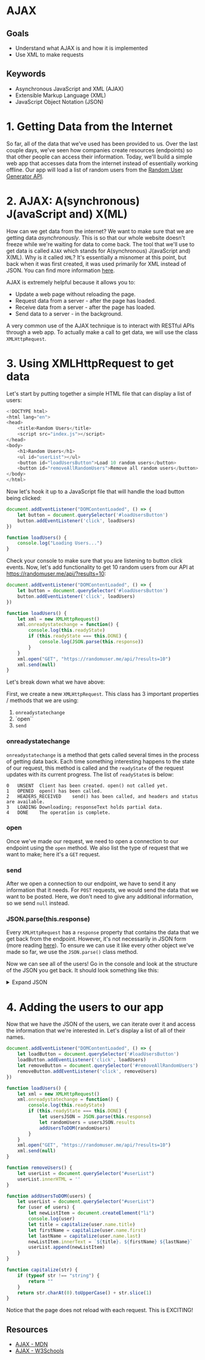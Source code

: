 # AJAX

## Goals
* Understand what AJAX is and how it is implemented
* Use XML to make requests

## Keywords
* Asynchronous JavaScript and XML (AJAX)
* Extensible Markup Language (XML)
* JavaScript Object Notation (JSON)

# 1. Getting Data from the Internet

So far, all of the data that we've used has been provided to us.  Over the last couple days, we've seen how companies create resources (endpoints) so that other people can access their information.  Today, we'll build a simple web app that accesses data from the internet instead of essentially working offline.  Our app will load a list of random users from the [Random User Generator API](https://randomuser.me/documentation).

# 2. AJAX: A(synchronous) J(avaScript and) X(ML)

How can we get data from the internet?  We want to make sure that we are getting data *asynchronously*.  This is so that our whole website doesn't freeze while we're waiting for data to come back.  The tool that we'll use to get data is called `AJAX` which stands for A(synchronous) J(avaScript and) X(ML).  Why is it called `XML`?  It's essentially a misnomer at this point, but back when it was first created, it was used primarily for XML instead of JSON.  You can find more information [here](https://stackoverflow.com/questions/12067185/why-is-it-called-xmlhttprequest).

AJAX is extremely helpful because it allows you to:

* Update a web page without reloading the page.
* Request data from a server - after the page has loaded.
* Receive data from a server - after the page has loaded.
* Send data to a server - in the background.

A very common use of the AJAX technique is to interact with RESTful APIs through a web app.  To actually make a call to get data, we will use the class `XMLHttpRequest`.


# 3. Using XMLHttpRequest to get data

Let's start by putting together a simple HTML file that can display a list of users:

```js
<!DOCTYPE html>
<html lang="en">
<head>
    <title>Random Users</title>
    <script src="index.js"></script>
</head>
<body>
    <h1>Random Users</h1>
    <ul id="userList"></ul>
    <button id="loadUsersButton">Load 10 random users</button>
    <button id="removeAllRandomUsers">Remove all random users</button>
</body>
</html>
```

Now let's hook it up to a JavaScript file that will handle the load button being clicked:

```js
document.addEventListener("DOMContentLoaded", () => {
    let button = document.querySelector('#loadUsersButton')
    button.addEventListener('click', loadUsers)
})

function loadUsers() {
    console.log("Loading Users...")
}
```

Check your console to make sure that you are listening to button click events.  Now, let's add functionality to get 10 random users from our API at https://randomuser.me/api/?results=10:

```js
document.addEventListener("DOMContentLoaded", () => {
    let button = document.querySelector('#loadUsersButton')
    button.addEventListener('click', loadUsers)
})

function loadUsers() {
    let xml = new XMLHttpRequest()
    xml.onreadystatechange = function() {
        console.log(this.readyState)
        if (this.readyState === this.DONE) {
            console.log(JSON.parse(this.response))
        }
    }
    xml.open("GET", "https://randomuser.me/api/?results=10")
    xml.send(null)
}
```

Let's break down what we have above:

First, we create a new `XMLHttpRequest`.  This class has 3 important properties / methods that we are using:

1. `onreadystatechange`
2. `open``
3. `send`

### onreadystatechange

`onreadystatechange` is a method that gets called several times in the process of getting data back.  Each time something interesting happens to the state of our request, this method is called and the `readyState` of the request updates with its current progress.  The list of `readyState`s is below:

```
0	UNSENT	Client has been created. open() not called yet.
1	OPENED	open() has been called.
2	HEADERS_RECEIVED	send() has been called, and headers and status are available.
3	LOADING	Downloading; responseText holds partial data.
4	DONE	The operation is complete.
```

### open

Once we've made our request, we need to open a connection to our endpoint using the `open` method.  We also list the type of request that we want to make; here it's a `GET` request.

### send

After we open a connection to our endpoint, we have to send it any information that it needs.  For `POST` requests, we would send the data that we want to be posted.  Here, we don't need to give any additional information, so we send `null` instead.

### JSON.parse(this.response)

Every `XMLHttpRequest` has a `response` property that contains the data that we get back from the endpoint.  However, it's not necessarily in JSON form (more reading [here](https://developer.mozilla.org/en-US/docs/Web/API/XMLHttpRequest/response)).  To ensure we can use it like every other object we've made so far, we use the `JSON.parse()` class method.

Now we can see all of the users!  Go in the console and look at the structure of the JSON you get back.  It should look something like this:

<details>
<summary>Expand JSON</summary>
    
```js
// 20190911122412
// https://randomuser.me/api/?results=10

{
  "results": [
    {
      "gender": "male",
      "name": {
        "title": "mr",
        "first": "john",
        "last": "alonso"
      },
      "location": {
        "street": "3630 calle de ferraz",
        "city": "ciudad real",
        "state": "castilla la mancha",
        "postcode": 62395,
        "coordinates": {
          "latitude": "-17.7911",
          "longitude": "-135.6430"
        },
        "timezone": {
          "offset": "+3:30",
          "description": "Tehran"
        }
      },
      "email": "john.alonso@example.com",
      "login": {
        "uuid": "90957349-5a08-4065-ba81-3edb00677a35",
        "username": "orangebutterfly290",
        "password": "ou8122",
        "salt": "vNbFaAt8",
        "md5": "f2ef73d09a77a1eabd7de62d7562d560",
        "sha1": "68e6516169c4b126ee50d2807b854976d66e7151",
        "sha256": "274d0f7d7540d5754b708826e322685f10da04ab2eeb1346155b13e24abf1a58"
      },
      "dob": {
        "date": "1992-02-01T17:05:22Z",
        "age": 27
      },
      "registered": {
        "date": "2015-10-19T07:39:14Z",
        "age": 3
      },
      "phone": "900-344-613",
      "cell": "617-157-152",
      "id": {
        "name": "DNI",
        "value": "01176833-B"
      },
      "picture": {
        "large": "https://randomuser.me/api/portraits/men/72.jpg",
        "medium": "https://randomuser.me/api/portraits/med/men/72.jpg",
        "thumbnail": "https://randomuser.me/api/portraits/thumb/men/72.jpg"
      },
      "nat": "ES"
    },
    {
      "gender": "female",
      "name": {
        "title": "miss",
        "first": "yara",
        "last": "leithe"
      },
      "location": {
        "street": "hjalmar jordans vei 9266",
        "city": "napp",
        "state": "aust-agder",
        "postcode": "5428",
        "coordinates": {
          "latitude": "-59.7754",
          "longitude": "96.2923"
        },
        "timezone": {
          "offset": "-3:30",
          "description": "Newfoundland"
        }
      },
      "email": "yara.leithe@example.com",
      "login": {
        "uuid": "28c28402-3bad-4560-8ef7-048581d263a9",
        "username": "ticklishelephant179",
        "password": "2233",
        "salt": "lzoQKQCu",
        "md5": "6ffb26a510c2cb8a17e68a69d2ae627e",
        "sha1": "a9cce4db05cfd698cf1514df94cbe0884912159e",
        "sha256": "66495d1f4a1d8041a47f8336dcd3ee2c81c65f64285d469e569aa5c718f73219"
      },
      "dob": {
        "date": "1977-12-03T21:00:49Z",
        "age": 41
      },
      "registered": {
        "date": "2005-12-22T02:16:32Z",
        "age": 13
      },
      "phone": "57872764",
      "cell": "92973917",
      "id": {
        "name": "FN",
        "value": "03127739551"
      },
      "picture": {
        "large": "https://randomuser.me/api/portraits/women/75.jpg",
        "medium": "https://randomuser.me/api/portraits/med/women/75.jpg",
        "thumbnail": "https://randomuser.me/api/portraits/thumb/women/75.jpg"
      },
      "nat": "NO"
    },
    {
      "gender": "male",
      "name": {
        "title": "mr",
        "first": "necati",
        "last": "adal"
      },
      "location": {
        "street": "9745 bağdat cd",
        "city": "nevşehir",
        "state": "çanakkale",
        "postcode": 39252,
        "coordinates": {
          "latitude": "32.5116",
          "longitude": "-14.0781"
        },
        "timezone": {
          "offset": "-5:00",
          "description": "Eastern Time (US & Canada), Bogota, Lima"
        }
      },
      "email": "necati.adal@example.com",
      "login": {
        "uuid": "50d31a3c-5ccc-43ba-bb3f-b6f1c3e9e6b0",
        "username": "blackgorilla698",
        "password": "1016",
        "salt": "gy9KZZfS",
        "md5": "cf6bba12c18166cb8fb9b0d4e2bf8b14",
        "sha1": "07b3baef56e6655a0c99dc44b6367fd1a6ade76e",
        "sha256": "f59889df068bdb8e61eae27c5c1ce9c95863bd531986c55a3e77f7089939ccda"
      },
      "dob": {
        "date": "1945-01-04T08:40:41Z",
        "age": 74
      },
      "registered": {
        "date": "2003-06-10T21:19:51Z",
        "age": 16
      },
      "phone": "(169)-438-1173",
      "cell": "(335)-847-6202",
      "id": {
        "name": "",
        "value": null
      },
      "picture": {
        "large": "https://randomuser.me/api/portraits/men/86.jpg",
        "medium": "https://randomuser.me/api/portraits/med/men/86.jpg",
        "thumbnail": "https://randomuser.me/api/portraits/thumb/men/86.jpg"
      },
      "nat": "TR"
    },
    {
      "gender": "female",
      "name": {
        "title": "miss",
        "first": "janita",
        "last": "eisma"
      },
      "location": {
        "street": "2967 lepelenburg",
        "city": "rijnwaarden",
        "state": "utrecht",
        "postcode": 87629,
        "coordinates": {
          "latitude": "-44.6907",
          "longitude": "170.8260"
        },
        "timezone": {
          "offset": "-3:30",
          "description": "Newfoundland"
        }
      },
      "email": "janita.eisma@example.com",
      "login": {
        "uuid": "d93516f9-dd1b-4026-a01d-3bf75e11b454",
        "username": "yellowfrog900",
        "password": "kong",
        "salt": "5Yq4T7gp",
        "md5": "06074ba8eca6df82e45dc35ce28bb15d",
        "sha1": "248fcc4295020b6707df04d15a42dd6579598dc8",
        "sha256": "04913d708391f4366f53f93896656a1be7aa414f708375e3083a917cd6ec3043"
      },
      "dob": {
        "date": "1980-06-20T23:00:41Z",
        "age": 39
      },
      "registered": {
        "date": "2003-11-17T23:15:48Z",
        "age": 15
      },
      "phone": "(925)-518-3641",
      "cell": "(614)-716-3452",
      "id": {
        "name": "BSN",
        "value": "07047549"
      },
      "picture": {
        "large": "https://randomuser.me/api/portraits/women/87.jpg",
        "medium": "https://randomuser.me/api/portraits/med/women/87.jpg",
        "thumbnail": "https://randomuser.me/api/portraits/thumb/women/87.jpg"
      },
      "nat": "NL"
    },
    {
      "gender": "male",
      "name": {
        "title": "mr",
        "first": "ethan",
        "last": "barnaby"
      },
      "location": {
        "street": "1542 peel st",
        "city": "field",
        "state": "newfoundland and labrador",
        "postcode": "I7N 5T8",
        "coordinates": {
          "latitude": "15.6931",
          "longitude": "124.0815"
        },
        "timezone": {
          "offset": "-8:00",
          "description": "Pacific Time (US & Canada)"
        }
      },
      "email": "ethan.barnaby@example.com",
      "login": {
        "uuid": "6ba413b8-6354-448b-8ded-4ebe138f5ea1",
        "username": "redostrich306",
        "password": "1013",
        "salt": "WsQSw9iz",
        "md5": "a2befad92fd3f0bfdb80fe88889a7ceb",
        "sha1": "479942b57e6605e5e65f63c210c3c1f21eddb994",
        "sha256": "2e1730f55d3312d120a8593840dcd8f40c49562458c9eed357fab60fb40d46d0"
      },
      "dob": {
        "date": "1982-03-29T01:12:11Z",
        "age": 37
      },
      "registered": {
        "date": "2006-05-26T20:22:15Z",
        "age": 13
      },
      "phone": "945-977-6607",
      "cell": "001-262-7723",
      "id": {
        "name": "",
        "value": null
      },
      "picture": {
        "large": "https://randomuser.me/api/portraits/men/90.jpg",
        "medium": "https://randomuser.me/api/portraits/med/men/90.jpg",
        "thumbnail": "https://randomuser.me/api/portraits/thumb/men/90.jpg"
      },
      "nat": "CA"
    },
    {
      "gender": "female",
      "name": {
        "title": "ms",
        "first": "marilou",
        "last": "andersen"
      },
      "location": {
        "street": "5627 9th st",
        "city": "delisle",
        "state": "british columbia",
        "postcode": "O3K 5W3",
        "coordinates": {
          "latitude": "71.7074",
          "longitude": "169.7862"
        },
        "timezone": {
          "offset": "-3:30",
          "description": "Newfoundland"
        }
      },
      "email": "marilou.andersen@example.com",
      "login": {
        "uuid": "4993d597-1a17-4c19-a784-0b06c87f2751",
        "username": "beautifulpeacock850",
        "password": "gonzales",
        "salt": "Vp5Bi85R",
        "md5": "6fd83d6d6c4560cdfe46133a55707d95",
        "sha1": "c49dbf8711cd8d73509d8a8ebb0256d5f60cc29b",
        "sha256": "3929a3d977c576914b69b3bba9a2f674d21e3b89a9b94e6f426f17643d361080"
      },
      "dob": {
        "date": "1970-11-03T09:28:35Z",
        "age": 48
      },
      "registered": {
        "date": "2007-12-05T06:38:41Z",
        "age": 11
      },
      "phone": "737-915-1438",
      "cell": "474-562-1199",
      "id": {
        "name": "",
        "value": null
      },
      "picture": {
        "large": "https://randomuser.me/api/portraits/women/15.jpg",
        "medium": "https://randomuser.me/api/portraits/med/women/15.jpg",
        "thumbnail": "https://randomuser.me/api/portraits/thumb/women/15.jpg"
      },
      "nat": "CA"
    },
    {
      "gender": "female",
      "name": {
        "title": "ms",
        "first": "dantela",
        "last": "da cunha"
      },
      "location": {
        "street": "6404 rua mato grosso ",
        "city": "rio verde",
        "state": "rondônia",
        "postcode": 76376,
        "coordinates": {
          "latitude": "-60.1944",
          "longitude": "-124.5095"
        },
        "timezone": {
          "offset": "-3:00",
          "description": "Brazil, Buenos Aires, Georgetown"
        }
      },
      "email": "dantela.dacunha@example.com",
      "login": {
        "uuid": "b55bc4bb-5f26-40aa-bb4e-e68fbca90c00",
        "username": "orangewolf232",
        "password": "dominion",
        "salt": "NGZjD4lG",
        "md5": "01288bf5bc2d665432d58b39abf0ee26",
        "sha1": "36faa4d0a60c5d990132d8a88ab427b740de40c8",
        "sha256": "4ed42038c37769703aef9ebfc2df6564449b2b7042b67ee70dd11a4fed2ea1ee"
      },
      "dob": {
        "date": "1951-04-21T00:21:46Z",
        "age": 68
      },
      "registered": {
        "date": "2003-08-22T02:31:49Z",
        "age": 16
      },
      "phone": "(79) 3790-7272",
      "cell": "(52) 9997-8544",
      "id": {
        "name": "",
        "value": null
      },
      "picture": {
        "large": "https://randomuser.me/api/portraits/women/85.jpg",
        "medium": "https://randomuser.me/api/portraits/med/women/85.jpg",
        "thumbnail": "https://randomuser.me/api/portraits/thumb/women/85.jpg"
      },
      "nat": "BR"
    },
    {
      "gender": "male",
      "name": {
        "title": "mr",
        "first": "said",
        "last": "green"
      },
      "location": {
        "street": "fossumveien 9265",
        "city": "skjærhalden",
        "state": "description",
        "postcode": "6818",
        "coordinates": {
          "latitude": "-61.2779",
          "longitude": "-101.9876"
        },
        "timezone": {
          "offset": "0:00",
          "description": "Western Europe Time, London, Lisbon, Casablanca"
        }
      },
      "email": "said.green@example.com",
      "login": {
        "uuid": "a4cc355c-88cc-419c-8b59-1425c4e72feb",
        "username": "bigleopard481",
        "password": "ginscoot",
        "salt": "VWpk0fs9",
        "md5": "5a167e1ca87641e15b3e6a0318dc69b4",
        "sha1": "44fc334aa82741e167075f000674fbfbe3a57347",
        "sha256": "74d86ddb0bec328ac88ada49d2b92e916e7e49abcbeeb94cbeb0b290c1ef461e"
      },
      "dob": {
        "date": "1951-01-09T19:48:28Z",
        "age": 68
      },
      "registered": {
        "date": "2008-11-15T23:33:22Z",
        "age": 10
      },
      "phone": "72195436",
      "cell": "94037406",
      "id": {
        "name": "FN",
        "value": "09015139819"
      },
      "picture": {
        "large": "https://randomuser.me/api/portraits/men/72.jpg",
        "medium": "https://randomuser.me/api/portraits/med/men/72.jpg",
        "thumbnail": "https://randomuser.me/api/portraits/thumb/men/72.jpg"
      },
      "nat": "NO"
    },
    {
      "gender": "female",
      "name": {
        "title": "miss",
        "first": "ayse",
        "last": "manke"
      },
      "location": {
        "street": "grüner weg 62",
        "city": "richtenberg",
        "state": "sachsen-anhalt",
        "postcode": 22385,
        "coordinates": {
          "latitude": "-17.9911",
          "longitude": "-154.8626"
        },
        "timezone": {
          "offset": "-11:00",
          "description": "Midway Island, Samoa"
        }
      },
      "email": "ayse.manke@example.com",
      "login": {
        "uuid": "cd752b5b-f282-475d-bc79-9322fe9568d5",
        "username": "crazywolf367",
        "password": "carlton",
        "salt": "DZwcRvKF",
        "md5": "d2928f2e91c905b2a7692bd529efdc54",
        "sha1": "dc1c8cb9a0c9c4a5ae68a7c51ee5b3ebb621f458",
        "sha256": "fd22ad23cc7d7e238839510b25fecbd7c00a5d7b1add612c02ab9b67c3c78038"
      },
      "dob": {
        "date": "1961-01-11T20:40:33Z",
        "age": 58
      },
      "registered": {
        "date": "2012-10-20T14:22:37Z",
        "age": 6
      },
      "phone": "0512-1138734",
      "cell": "0175-4993019",
      "id": {
        "name": "",
        "value": null
      },
      "picture": {
        "large": "https://randomuser.me/api/portraits/women/9.jpg",
        "medium": "https://randomuser.me/api/portraits/med/women/9.jpg",
        "thumbnail": "https://randomuser.me/api/portraits/thumb/women/9.jpg"
      },
      "nat": "DE"
    },
    {
      "gender": "male",
      "name": {
        "title": "mr",
        "first": "jesus",
        "last": "iglesias"
      },
      "location": {
        "street": "8390 calle de tetuán",
        "city": "ciudad real",
        "state": "melilla",
        "postcode": 56769,
        "coordinates": {
          "latitude": "-79.2691",
          "longitude": "44.7178"
        },
        "timezone": {
          "offset": "+3:00",
          "description": "Baghdad, Riyadh, Moscow, St. Petersburg"
        }
      },
      "email": "jesus.iglesias@example.com",
      "login": {
        "uuid": "34e5a6cc-ba8d-427e-a848-f221ebf6ce0c",
        "username": "greentiger591",
        "password": "heather1",
        "salt": "SuNIj0Xr",
        "md5": "6494c98f22a220b14a6b75e633ed367f",
        "sha1": "b592896bc41f8382e8371b0b15439a31bc8d3aad",
        "sha256": "45ba52832a343c8e9fd75f50dbe3be0bc2776d3fdf8043c05a098237ec827f4a"
      },
      "dob": {
        "date": "1987-01-25T02:10:02Z",
        "age": 32
      },
      "registered": {
        "date": "2004-05-04T15:52:25Z",
        "age": 15
      },
      "phone": "993-107-559",
      "cell": "667-792-477",
      "id": {
        "name": "DNI",
        "value": "43270218-O"
      },
      "picture": {
        "large": "https://randomuser.me/api/portraits/men/81.jpg",
        "medium": "https://randomuser.me/api/portraits/med/men/81.jpg",
        "thumbnail": "https://randomuser.me/api/portraits/thumb/men/81.jpg"
      },
      "nat": "ES"
    }
  ],
  "info": {
    "seed": "92dbae6dca916246",
    "results": 10,
    "page": 1,
    "version": "1.2"
  }
}
```
</details>

# 4. Adding the users to our app

Now that we have the JSON of the users, we can iterate over it and access the information that we're interested in.  Let's display a list of all of their names.  

```js
document.addEventListener("DOMContentLoaded", () => {
    let loadButton = document.querySelector('#loadUsersButton')
    loadButton.addEventListener('click', loadUsers)
    let removeButton = document.querySelector('#removeAllRandomUsers')
    removeButton.addEventListener('click', removeUsers)
})

function loadUsers() {
    let xml = new XMLHttpRequest()
    xml.onreadystatechange = function() {
        console.log(this.readyState)
        if (this.readyState === this.DONE) {
            let usersJSON = JSON.parse(this.response)            
            let randomUsers = usersJSON.results
            addUsersToDOM(randomUsers)
        }
    }
    xml.open("GET", "https://randomuser.me/api/?results=10")
    xml.send(null)
}

function removeUsers() {
    let userList = document.querySelector("#userList")
    userList.innerHTML = ''
}

function addUsersToDOM(users) {
    let userList = document.querySelector("#userList")
    for (user of users) {
        let newListItem = document.createElement("li")
        console.log(user)
        let title = capitalize(user.name.title)
        let firstName = capitalize(user.name.first)
        let lastName = capitalize(user.name.last)
        newListItem.innerText = `${title}. ${firstName} ${lastName}`
        userList.append(newListItem)
    }
}

function capitalize(str) {
    if (typeof str !== "string") {
        return ""
    }
    return str.charAt(0).toUpperCase() + str.slice(1)
}
```

Notice that the page does not reload with each request. This is EXCITING!


## Resources

* [AJAX - MDN](https://developer.mozilla.org/en-US/docs/Web/Guide/AJAX/Getting_Started)
* [AJAX - W3Schools](https://www.w3schools.com/xml/ajax_intro.asp)

